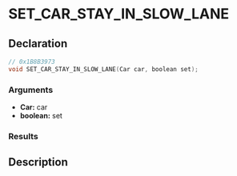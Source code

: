 # SET_CAR_STAY_IN_SLOW_LANE

## Declaration
```cpp
// 0x1B8B3973
void SET_CAR_STAY_IN_SLOW_LANE(Car car, boolean set);
```

### Arguments
- **Car:** car
- **boolean:** set

### Results

## Description
